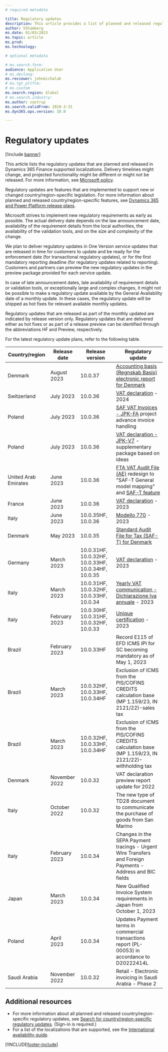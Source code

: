 ```yaml
---
# required metadata

title: Regulatory updates
description: This article provides a list of planned and released regulatory updates for Microsoft Dynamics 365 Finance.
author: VStamberg
ms.date: 01/03/2023
ms.topic: article
ms.prod: 
ms.technology: 

# optional metadata

# ms.search.form:
audience: Application User
# ms.devlang: 
ms.reviewer: johnmichalak
# ms.tgt_pltfrm: 
# ms.custom
ms.search.region: Global
# ms.search.industry: 
ms.author: vastrup
ms.search.validFrom: 2019-3-31
ms.dyn365.ops.version: 10.0

---
```


# Regulatory updates

[!include [banner](../../includes/banner.md)]

This article lists the regulatory updates that are planned and released in Dynamics 365 Finance supported localizations. Delivery timelines might change, and projected functionality might be different or might not be released. For more information, see [Microsoft policy](https://go.microsoft.com/fwlink/p/?linkid=2007332). 

Regulatory updates are features that are implemented to support new or changed country/region-specific legislation. For more information about planned and released country/region-specific features, see [Dynamics 365 and Power Platform release plans](/business-applications-release-notes/index).

Microsoft strives to implement new regulatory requirements as early as possible. The actual delivery date depends on the law announcement date, availability of the requirement details from the local authorities, the availability of the validation tools, and on the size and complexity of the change.

We plan to deliver regulatory updates in One Version service updates that are released in time for customers to update and be ready for the enforcement date (for transactional regulatory updates), or for the first mandatory reporting deadline (for regulatory updates related to reporting). Customers and partners can preview the new regulatory updates in the preview package provided for each service update.

In case of late announcement dates, late availability of requirement details or validation tools, or exceptionally large and complex changes, it might not be possible to make a regulatory update available by the General Availability date of a monthly update. In these cases, the regulatory update will be shipped as hot fixes for relevant available monthly updates.

Regulatory updates that are released as part of the monthly updated are indicated by release version only. Regulatory updates that are delivered either as hot fixes or as part of a release preview can be identified through the abbreviations HF and Preview, respectively. 

For the latest regulatory update plans, refer to the following table.   

|Country/region|Release date|Release version|Regulatory update|
|--------------------|---------------|-------|-------| 
| Denmark | August 2023 | 10.0.37 | [Accounting basis (Regnskab Basis) electronic report for Denmark](../denmark/emea-dnk-accounting-basis.md) |
| Switzerland | July 2023 | 10.0.36 | [VAT declaration](../switzerland/emea-che-vat-declaration-switzerland.md) - 2024 |
| Poland | July 2023 | 10.0.36 | [SAF VAT Invoices - JPK-FA](../poland/emea-pol-standard-audit-file-saf.md#jpk-fa) project advance invoice handling |
| Poland | July 2023 | 10.0.36 | [VAT declaration - JPK-V7](../poland/emea-pol-vdek.md) - supplementary package based on ideas |
| United Arab Emirates | June 2023 | 10.0.36 | [FTA VAT Audit File (AE)](../mea/uae-faf.md) redesign to "SAF-T General model mapping" and [SAF-T feature](../../general-ledger/standard-audit-file.md) |
| France | June 2023 | 10.0.36 | [VAT declaration](../france/emea-fra-VAT-declaration-preview-France.md) - 2023 |
| Italy | June 2023 | 10.0.35HF, 10.0.36 | [Modello 770](../italy/emea-ita-modello770.md) - 2023 |
| Denmark | May 2023 | 10.0.35 | [Standard Audit File for Tax (SAF-T) for Denmark](../denmark/emea-dnk-saf-t.md) |
| Germany | March 2023 | 10.0.31HF, 10.0.32HF, 10.0.33HF, 10.0.34HF, 10.0.35 | [VAT declaration](../germany/emea-deu-vat-declaration-germany.md) - 2023 |
| Italy | March 2023 | 10.0.31HF, 10.0.32HF, 10.0.33HF, 10.0.34 | [Yearly VAT communication - Dichiarazione Iva annuale](../italy/emea-ita-yearly-tax-communication.md) - 2023 |
| Italy | February 2023  | 10.0.30HF, 10.0.31HF, 10.0.32HF, 10.0.33 | [Unique certification](../italy/emea-ita-exil-unique-certification.md) - 2023 |
|      Brazil         |   February 2023         | 10.0.33HF         |    Record E115 of EFD ICMS IPI for SC becoming mandatory as of May 1, 2023  |
|      Brazil         |   March 2023         | 10.0.32HF, 10.0.33HF, 10.0.34HF         |    Exclusion of ICMS from the PIS/COFINS CREDITS calculation base (MP 1.159/23, IN 2121/22)-sales tax  |
|      Brazil         |   March 2023         | 10.0.32HF, 10.0.33HF, 10.0.34HF         |    Exclusion of ICMS from the PIS/COFINS CREDITS calculation base (MP 1.159/23, IN 2121/22)-withholding tax  |
|      Denmark         |   November 2022         | 10.0.32   |    VAT declaration preview report update for 2022  |
|      Italy      |   October 2022| 10.0.32 | The new type of TD28 document to communicate the purchase of goods from San Marino |
|      Italy      |   February 2023| 10.0.34 | Changes in the SEPA Payment tracings - Urgent Wire Transfers and Foreign Payments - Address and BIC fields |
|      Japan      |   March 2023| 10.0.34 | New Qualified Invoice System requirements in Japan from October 1, 2023 |
|      Poland      |   April 2023| 10.0.34 | Updates Payment terms in commercial transactions report (PL-00053) in accordance to D20222414L |
|      Saudi Arabia      |   November 2022| 10.0.32 | Retail - Electronic invoicing in Saudi Arabia - Phase 2 |


## Additional resources
- For more information about all planned and released country/region-specific regulatory updates, see [Search for country/region-specific regulatory updates](search-for-regulatory-updates.md). (Sign-in is required.)
- For a list of the localizations that are supported, see the [International availability guide](https://aka.ms/dynamics_365_international_availability_deck).



[!INCLUDE[footer-include](../../../includes/footer-banner.md)]
